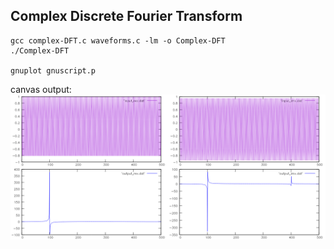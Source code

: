 ## Complex Discrete Fourier Transform

```
gcc complex-DFT.c waveforms.c -lm -o Complex-DFT
./Complex-DFT

gnuplot gnuscript.p
```

canvas output:
![alt text](https://github.com/ellenfel/DSP-From-Ground-Up/blob/master/images/Conmplex-DFT.png?raw=true)
